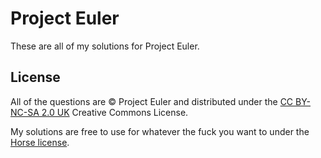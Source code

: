 # Project Euler

These are all of my solutions for Project Euler.

## License

All of the questions are © Project Euler and distributed under the
[CC BY-NC-SA 2.0 UK](https://creativecommons.org/licenses/by-nc-sa/2.0/uk/)
Creative Commons License.

My solutions are free to use for whatever the fuck you want to under the
[Horse license](https://github.com/chris-martin/horse-license).
